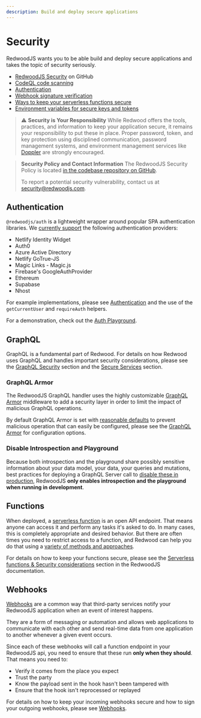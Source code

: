 ```yaml
---
description: Build and deploy secure applications
---
```


# Security

RedwoodJS wants you to be able build and deploy secure applications and takes the topic of security seriously.

* [RedwoodJS Security](https://github.com/redwoodjs/redwood/security) on GitHub
* [CodeQL code scanning](https://github.com/features/security)
* [Authentication](authentication.md)
* [Webhook signature verification](webhooks.md)
* [Ways to keep your serverless functions secure](serverless-functions.md#security-considerations)
* [Environment variables for secure keys and tokens](environment-variables.md)

> ⚠️ **Security is Your Responsibility**
> While Redwood offers the tools, practices, and information to keep your application secure, it remains your responsibility to put these in place. Proper password, token, and key protection using disciplined communication, password management systems, and environment management services like [Doppler](https://www.doppler.com) are strongly encouraged.

> **Security Policy and Contact Information**
> The RedwoodJS Security Policy is located [in the codebase repository on GitHub](https://github.com/redwoodjs/redwood/security/policy).
>
> To report a potential security vulnerability, contact us at [security@redwoodjs.com](mailto:security@redwoodjs.com).

## Authentication

`@redwoodjs/auth` is a lightweight wrapper around popular SPA authentication libraries. We [currently support](authentication.md) the following authentication providers:

* Netlify Identity Widget
* Auth0
* Azure Active Directory
* Netlify GoTrue-JS
* Magic Links - Magic.js
* Firebase's GoogleAuthProvider
* Ethereum
* Supabase
* Nhost

For example implementations, please see [Authentication](https://github.com/redwoodjs/redwood/tree/main/packages/auth) and the use of the `getCurrentUser` and `requireAuth` helpers.

For a demonstration, check out the [Auth Playground](https://redwood-playground-auth.netlify.app).

## GraphQL

GraphQL is a fundamental part of Redwood. For details on how Redwood uses GraphQL and handles important security considerations, please see the [GraphQL Security](graphql.md#security) section and the [Secure Services](services.md#secure-services) section.

### GraphQL Armor

The RedwoodJS GraphQL handler uses the highly customizable [GraphQL Armor](https://escape-technologies.github.io/graphql-armor/) middleware to add a security layer in order to limit the impact of malicious GraphQL operations.

By default GraphQL Armor is set with [reasonable defaults](graphql.md#graphql-armor) to prevent malicious operation that can easily be configured, please see the [GraphQL Armor](graphql.md#graphql-armor) for configuration options.


### Disable Introspection and Playground

Because both introspection and the playground share possibly sensitive information about your data model, your data, your queries and mutations, best practices for deploying a GraphQL Server call to [disable these in production](graphql.md#introspection-and-playground-disabled-in-production), RedwoodJS **only enables introspection and the playground when running in development**.

## Functions

When deployed, a [serverless function](serverless-functions.md) is an open API endpoint. That means anyone can access it and perform any tasks it's asked to do. In many cases, this is completely appropriate and desired behavior. But there are often times you need to restrict access to a function, and Redwood can help you do that using a [variety of methods and approaches](serverless-functions.md#security-considerations).

For details on how to keep your functions secure, please see the [Serverless functions & Security considerations](serverless-functions.md#security-considerations) section in the RedwoodJS documentation.

## Webhooks

[Webhooks](webhooks.md) are a common way that third-party services notify your RedwoodJS application when an event of interest happens.

They are a form of messaging or automation and allows web applications to communicate with each other and send real-time data from one application to another whenever a given event occurs.

Since each of these webhooks will call a function endpoint in your RedwoodJS api, you need to ensure that these run **only when they should**. That means you need to:

* Verify it comes from the place you expect
* Trust the party
* Know the payload sent in the hook hasn't been tampered with
* Ensure that the hook isn't reprocessed or replayed

For details on how to keep your incoming webhooks secure and how to sign your outgoing webhooks, please see [Webhooks](webhooks.md).
